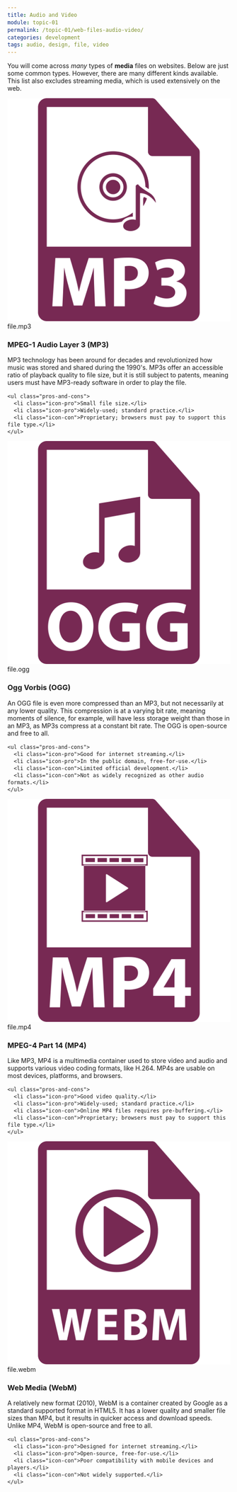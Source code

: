 ```yaml
---
title: Audio and Video
module: topic-01
permalink: /topic-01/web-files-audio-video/
categories: development
tags: audio, design, file, video
---
```


<div class="divider-heading"></div>


You will come across _many_ types of **media** files on websites. Below are just some common types. However, there are many different kinds available. This list also excludes streaming media, which is used extensively on the web.


<div class="divider-pg"></div>


<div class="row img-text-columns">
  <div class="col-lg-2">
    <img src="../img/web-av-mp3.svg" title="MP3" alt="mp3 icon" />
    <span>file.mp3</span>
  </div>
  <div class="col-lg-10">
    <h3>MPEG-1 Audio Layer 3 (<b>MP3</b>)</h3>
    <p>MP3 technology has been around for decades and revolutionized how music was stored and shared during the 1990's. MP3s offer an accessible ratio of playback quality to file size, but it is still subject to patents, meaning users must have MP3-ready software in order to play the file.</p>

    <ul class="pros-and-cons">
      <li class="icon-pro">Small file size.</li>
      <li class="icon-pro">Widely-used; standard practice.</li>
      <li class="icon-con">Proprietary; browsers must pay to support this file type.</li>
    </ul>
  </div>
</div>

<div class="row img-text-columns">
  <div class="col-lg-2">
    <img class="x-small" src="../img/web-av-ogg.svg" title="OGG" alt="ogg icon" />
    <span>file.ogg</span>
  </div>
  <div class="col-lg-10">
    <h3>Ogg Vorbis (<b>OGG</b>)</h3>
    <p>An OGG file is even more compressed than an MP3, but not necessarily at any lower quality. This compression is at a varying bit rate, meaning moments of silence, for example, will have less storage weight than those in an MP3, as MP3s compress at a constant bit rate. The OGG is open-source and free to all.</p>

    <ul class="pros-and-cons">
      <li class="icon-pro">Good for internet streaming.</li>
      <li class="icon-pro">In the public domain, free-for-use.</li>
      <li class="icon-con">Limited official development.</li>
      <li class="icon-con">Not as widely recognized as other audio formats.</li>
    </ul>
  </div>
</div>

<div class="row img-text-columns">
  <div class="col-lg-2">
    <img src="../img/web-av-mp4.svg" title="MP4" alt="mp4 icon" />
    <span>file.mp4</span>
  </div>
  <div class="col-lg-10">
    <h3>MPEG-4 Part 14 (<b>MP4</b>)</h3>
    <p>Like MP3, MP4 is a multimedia container used to store video and audio and supports various video coding formats, like H.264. MP4s are usable on most devices, platforms, and browsers.</p>

    <ul class="pros-and-cons">
      <li class="icon-pro">Good video quality.</li>
      <li class="icon-pro">Widely-used; standard practice.</li>
      <li class="icon-con">Online MP4 files requires pre-buffering.</li>
      <li class="icon-con">Proprietary; browsers must pay to support this file type.</li>
    </ul>
  </div>
</div>

<div class="row img-text-columns">
  <div class="col-lg-2">
    <img src="../img/web-av-webm.svg" title="WebM" alt="webm icon" />
    <span>file.webm</span>
  </div>
  <div class="col-lg-10">
    <h3>Web Media (<b>WebM</b>)</h3>
    <p>A relatively new format (2010), WebM is a container created by Google as a standard supported format in HTML5. It has a lower quality and smaller file sizes than MP4, but it results in quicker access and download speeds. Unlike MP4, WebM is open-source and free to all.</p>

    <ul class="pros-and-cons">
      <li class="icon-pro">Designed for internet streaming.</li>
      <li class="icon-pro">Open-source, free-for-use.</li>
      <li class="icon-con">Poor compatibility with mobile devices and players.</li>
      <li class="icon-con">Not widely supported.</li>
    </ul>
  </div>
</div>
